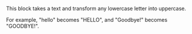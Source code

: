 This block takes a text and transform any lowercase letter into uppercase.

For example, "hello" becomes "HELLO", and "Goodbye!" becomes "GOODBYE!".